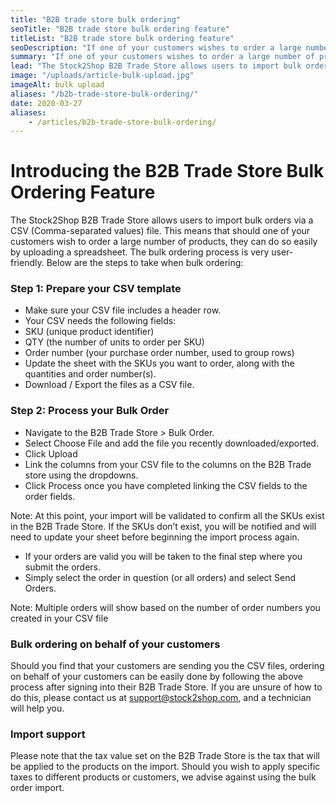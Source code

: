 ```yaml
---
title: "B2B trade store bulk ordering"
seoTitle: "B2B trade store bulk ordering feature"
titleList: "B2B trade store bulk ordering feature"
seoDescription: "If one of your customers wishes to order a large number of products, they can now do so easily by uploading a spreadsheet to the Stock2Shop B2B Trade Store using the new B2B Bulk Ordering Feature"
summary: "If one of your customers wishes to order a large number of products, they can now do so easily by uploading a spreadsheet to the Stock2Shop B2B Trade Store."
lead: "The Stock2Shop B2B Trade Store allows users to import bulk orders via a CSV (Comma-separated values) file. This means that should one of your customers wish to order a large number of products, they can do so easily by uploading a spreadsheet."
image: "/uploads/article-bulk-upload.jpg"
imageAlt: bulk upload
aliases: "/b2b-trade-store-bulk-ordering/"
date: 2020-03-27
aliases:
    - /articles/b2b-trade-store-bulk-ordering/
---
```


# Introducing the B2B Trade Store Bulk Ordering Feature
The Stock2Shop B2B Trade Store allows users to import bulk orders via a CSV (Comma-separated values) file. This means that should one of your customers wish to order a large number of products, they can do so easily by uploading a spreadsheet.
The bulk ordering process is very user-friendly. Below are the steps to take when bulk ordering:

### Step 1: Prepare your CSV template
- Make sure your CSV file includes a header row.
- Your CSV needs the following fields:
- SKU (unique product identifier)
- QTY (the number of units to order per SKU)
- Order number (your purchase order number, used to group rows)
- Update the sheet with the SKUs you want to order, along with the quantities and order number(s).
- Download / Export the files as a CSV file.

### Step 2: Process your Bulk Order
- Navigate to the B2B Trade Store > Bulk Order.
- Select Choose File and add the file you recently downloaded/exported.
- Click Upload
- Link the columns from your CSV file to the columns on the B2B Trade store using the dropdowns.
- Click Process once you have completed linking the CSV fields to the order fields.

Note: At this point, your import will be validated to confirm all the SKUs exist in the B2B Trade Store. If the SKUs don’t exist, you will be notified and will need to update your sheet before beginning the import process again.

- If your orders are valid you will be taken to the final step where you submit the orders.
- Simply select the order in question (or all orders) and select Send Orders.

Note: Multiple orders will show based on the number of order numbers you created in your CSV file

### Bulk ordering on behalf of your customers
Should you find that your customers are sending you the CSV files, ordering on behalf of your customers can be easily done by following the above process after signing into their B2B Trade Store. If you are unsure of how to do this, please contact us at support@stock2shop.com, and a technician will help you.

### Import support
Please note that the tax value set on the B2B Trade Store is the tax that will be applied to the products on the import. Should you wish to apply specific taxes to different products or customers, we advise against using the bulk order import.